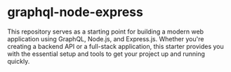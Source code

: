 # graphql-node-express
This repository serves as a starting point for building a modern web application using GraphQL, Node.js, and Express.js. Whether you're creating a backend API or a full-stack application, this starter provides you with the essential setup and tools to get your project up and running quickly.
